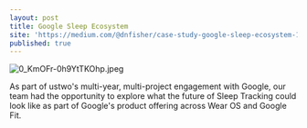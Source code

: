 ```yaml
---
layout: post
title: Google Sleep Ecosystem
site: 'https://medium.com/@dnfisher/case-study-google-sleep-ecosystem-1ee37bbc4f8'
published: true
---
```

![0_KmOFr-0h9YtTKOhp.jpeg]({{site.baseurl}}/_posts/0_KmOFr-0h9YtTKOhp.jpeg)

As part of ustwo's multi-year, multi-project engagement with Google, our team had the opportunity to explore what the future of Sleep Tracking could look like as part of Google's product offering across Wear OS and Google Fit.
